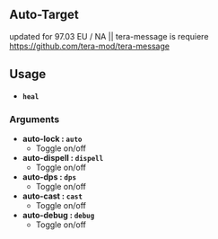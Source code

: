 ## Auto-Target
updated for 97.03 EU / NA   || tera-message is requiere https://github.com/tera-mod/tera-message

## Usage
- __`heal`__
### Arguments
- __auto-lock : `auto`__
  - Toggle on/off
- __auto-dispell : `dispell`__
  - Toggle on/off
- __auto-dps  : `dps`__
  - Toggle on/off
- __auto-cast  : `cast`__
  - Toggle on/off
- __auto-debug  : `debug`__
  - Toggle on/off  
